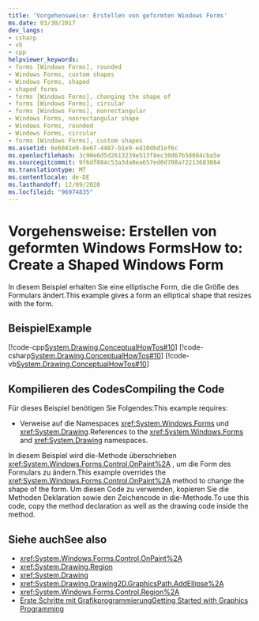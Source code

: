 ```yaml
---
title: 'Vorgehensweise: Erstellen von geformten Windows Forms'
ms.date: 03/30/2017
dev_langs:
- csharp
- vb
- cpp
helpviewer_keywords:
- forms [Windows Forms], rounded
- Windows Forms, custom shapes
- Windows Forms, shaped
- shaped forms
- forms [Windows Forms], changing the shape of
- forms [Windows Forms], circular
- forms [Windows Forms], nonrectangular
- Windows Forms, nonrectangular shape
- Windows Forms, rounded
- Windows Forms, circular
- forms [Windows Forms], custom shapes
ms.assetid: 6e6041e0-8e67-4487-b1e9-e410dbd1ef6c
ms.openlocfilehash: 3c90e6d5d2613239e513f8ec30d67b58084cba5e
ms.sourcegitcommit: 9f6df084c53a3da0ea657ed0d708a72213683084
ms.translationtype: MT
ms.contentlocale: de-DE
ms.lasthandoff: 12/09/2020
ms.locfileid: "96974835"
---
```

# <a name="how-to-create-a-shaped-windows-form"></a><span data-ttu-id="f0ffb-102">Vorgehensweise: Erstellen von geformten Windows Forms</span><span class="sxs-lookup"><span data-stu-id="f0ffb-102">How to: Create a Shaped Windows Form</span></span>
<span data-ttu-id="f0ffb-103">In diesem Beispiel erhalten Sie eine elliptische Form, die die Größe des Formulars ändert.</span><span class="sxs-lookup"><span data-stu-id="f0ffb-103">This example gives a form an elliptical shape that resizes with the form.</span></span>  
  
## <a name="example"></a><span data-ttu-id="f0ffb-104">Beispiel</span><span class="sxs-lookup"><span data-stu-id="f0ffb-104">Example</span></span>  
 [!code-cpp[System.Drawing.ConceptualHowTos#10](~/samples/snippets/cpp/VS_Snippets_Winforms/System.Drawing.ConceptualHowTos/cpp/form1.cpp#10)]
 [!code-csharp[System.Drawing.ConceptualHowTos#10](~/samples/snippets/csharp/VS_Snippets_Winforms/System.Drawing.ConceptualHowTos/CS/form1.cs#10)]
 [!code-vb[System.Drawing.ConceptualHowTos#10](~/samples/snippets/visualbasic/VS_Snippets_Winforms/System.Drawing.ConceptualHowTos/VB/form1.vb#10)]  
  
## <a name="compiling-the-code"></a><span data-ttu-id="f0ffb-105">Kompilieren des Codes</span><span class="sxs-lookup"><span data-stu-id="f0ffb-105">Compiling the Code</span></span>  
 <span data-ttu-id="f0ffb-106">Für dieses Beispiel benötigen Sie Folgendes:</span><span class="sxs-lookup"><span data-stu-id="f0ffb-106">This example requires:</span></span>  
  
- <span data-ttu-id="f0ffb-107">Verweise auf die Namespaces <xref:System.Windows.Forms> und <xref:System.Drawing>.</span><span class="sxs-lookup"><span data-stu-id="f0ffb-107">References to the <xref:System.Windows.Forms> and <xref:System.Drawing> namespaces.</span></span>  
  
 <span data-ttu-id="f0ffb-108">In diesem Beispiel wird die-Methode überschrieben <xref:System.Windows.Forms.Control.OnPaint%2A> , um die Form des Formulars zu ändern.</span><span class="sxs-lookup"><span data-stu-id="f0ffb-108">This example overrides the <xref:System.Windows.Forms.Control.OnPaint%2A> method to change the shape of the form.</span></span> <span data-ttu-id="f0ffb-109">Um diesen Code zu verwenden, kopieren Sie die Methoden Deklaration sowie den Zeichencode in die-Methode.</span><span class="sxs-lookup"><span data-stu-id="f0ffb-109">To use this code, copy the method declaration as well as the drawing code inside the method.</span></span>  
  
## <a name="see-also"></a><span data-ttu-id="f0ffb-110">Siehe auch</span><span class="sxs-lookup"><span data-stu-id="f0ffb-110">See also</span></span>

- <xref:System.Windows.Forms.Control.OnPaint%2A>
- <xref:System.Drawing.Region>
- <xref:System.Drawing>
- <xref:System.Drawing.Drawing2D.GraphicsPath.AddEllipse%2A>
- <xref:System.Windows.Forms.Control.Region%2A>
- [<span data-ttu-id="f0ffb-111">Erste Schritte mit Grafikprogrammierung</span><span class="sxs-lookup"><span data-stu-id="f0ffb-111">Getting Started with Graphics Programming</span></span>](getting-started-with-graphics-programming.md)
